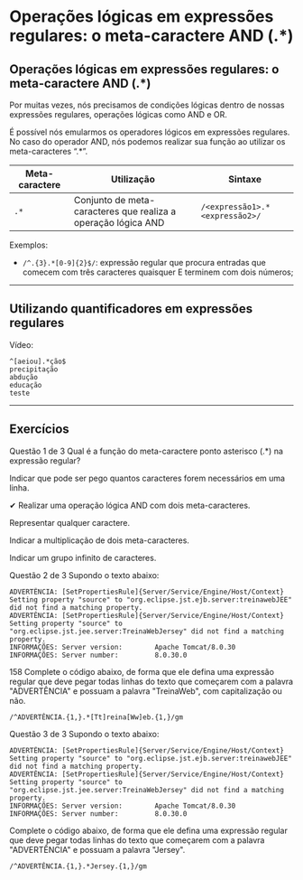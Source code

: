 # Operações lógicas em expressões regulares: o meta-caractere AND (.*)

## Operações lógicas em expressões regulares: o meta-caractere AND (.*)
Por muitas vezes, nós precisamos de condições lógicas dentro de nossas expressões regulares, operações lógicas como AND e OR.

É possível nós emularmos os operadores lógicos em expressões regulares. No caso do operador AND, nós podemos realizar sua função ao utilizar os meta-caracteres “.*”.

| Meta-caractere | Utilização | Sintaxe |
| -------------- | ---------- | ------- |
| `.*` | Conjunto de meta-caracteres que realiza a operação lógica AND | `/<expressão1>.*<expressão2>/` |

Exemplos:

+ `/^.{3}.*[0-9]{2}$/`: expressão regular que procura entradas que comecem com três caracteres quaisquer E terminem com dois números;

---

## Utilizando quantificadores em expressões regulares

Vídeo: 

```
^[aeiou].*ção$
precipitação
abdução
educação
teste
```

---

## Exercícios

Questão 1 de 3
Qual é a função do meta-caractere ponto asterisco (.*) na expressão regular?

Indicar que pode ser pego quantos caracteres forem necessários em uma linha.

✔ Realizar uma operação lógica AND com dois meta-caracteres.

Representar qualquer caractere.

Indicar a multiplicação de dois meta-caracteres.

Indicar um grupo infinito de caracteres.



Questão 2 de 3
Supondo o texto abaixo:

```
ADVERTÊNCIA: [SetPropertiesRule]{Server/Service/Engine/Host/Context} Setting property "source" to "org.eclipse.jst.ejb.server:treinawebJEE" did not find a matching property.
ADVERTÊNCIA: [SetPropertiesRule]{Server/Service/Engine/Host/Context} Setting property "source" to "org.eclipse.jst.jee.server:TreinaWebJersey" did not find a matching property.
INFORMAÇÕES: Server version:        Apache Tomcat/8.0.30
INFORMAÇÕES: Server number:         8.0.30.0
```
158 Complete o código abaixo, de forma que ele defina uma expressão regular que deve pegar todas linhas do texto que começarem com a palavra "ADVERTÊNCIA" e possuam a palavra "TreinaWeb", com capitalização ou não.

`/^ADVERTÊNCIA.{1,}.*[Tt]reina[Ww]eb.{1,}/gm`


Questão 3 de 3
Supondo o texto abaixo:

```
ADVERTÊNCIA: [SetPropertiesRule]{Server/Service/Engine/Host/Context} Setting property "source" to "org.eclipse.jst.ejb.server:treinawebJEE" did not find a matching property.
ADVERTÊNCIA: [SetPropertiesRule]{Server/Service/Engine/Host/Context} Setting property "source" to "org.eclipse.jst.jee.server:TreinaWebJersey" did not find a matching property.
INFORMAÇÕES: Server version:        Apache Tomcat/8.0.30
INFORMAÇÕES: Server number:         8.0.30.0
```
Complete o código abaixo, de forma que ele defina uma expressão regular que deve pegar todas linhas do texto que começarem com a palavra "ADVERTÊNCIA" e possuam a palavra "Jersey".

`/^ADVERTÊNCIA.{1,}.*Jersey.{1,}/gm`